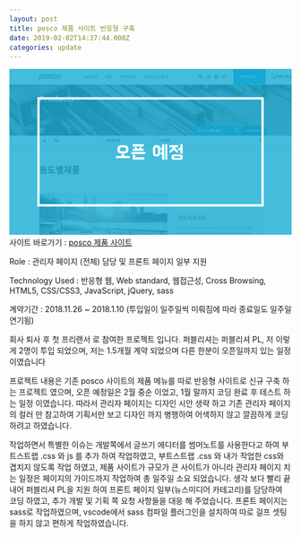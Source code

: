 ```yaml
---
layout: post
title: posco 제품 사이트 반응형 구축
date: 2019-02-02T14:37:44.000Z
categories: update
---
```


<img src="/images/fulls/posco_product.jpg" class="fit image"> 
사이트 바로가기 :   <a href="#" target="blank" class="go_link" title="오픈예정">posco 제품 사이트</a>

Role : 관리자 페이지 (전체) 담당 및 프론트 페이지 일부 지원

Technology Used : 반응형 웹, Web standard, 웹접근성, Cross Browsing, HTML5, CSS/CSS3, JavaScript, jQuery, sass

계약기간 :  2018.11.26 ~ 2018.1.10 (투입일이 일주일씩 미뤄짐에 따라 종료일도 일주일 연기됨)


회사 퇴사 후 첫 프리랜서 로 참여한 프로젝트 입니다.
퍼블리셔는 퍼블리셔 PL, 저 이렇게 2명이 투입 되었으며, 저는 1.5개월 계약 되었으며 다른 한분이 오픈일까지 있는 일정이였습니다

프로젝트 내용은 기존 posco 사이트의 제품 메뉴를 따로 반응형 사이트로 신규 구축 하는 프로젝트 였으며, 오픈 예정일은 2월 중순 이었고, 1월 말까지 코딩 완료 후 테스트 하는 일정 이였습니다.
따라서 관리자 페이지는 디자인 시안 생략 하고 기존 관리자 페이지의 컬러 만 참고하여 기획서만 보고 디자인 까지 병행하여 어색하지 않고 깔끔하게 코딩 하려고 하였습니다.

작업하면서 특별한 이슈는 개발쪽에서 글쓰기 에디터를 썸머노트를 사용한다고 하여 부트스트랩 .css 와 js 를 추가 하여 작업하였고, 부트스트랩 .css 와 내가 작업한 css와 겹치지 않도록 작업 하였고, 제품 사이트가 규모가 큰 사이트가 아니라 관리자  페이지 치는 일정은 페이지의 가이드까지 작업하여 총 일주일 소요 되었습니다. 
생각 보다 빨리 끝내어 퍼블리셔 PL을 지원 하여 프론트 페이지 일부(뉴스미디어 카테고리)를 담당하여 코딩 하였고, 추가 개발 및 기획 쪽 요청 사항들을 대응 해 주었습니다.
프론트 페이지는 sass로 작업하였으며, vscode에서 sass 컴파일 플러그인을 설치하여 따로 걸프 셋팅을 하지 않고 편하게 작업하였습니다.



